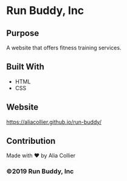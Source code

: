 # Run Buddy, Inc

## Purpose

A website that offers fitness training services.

## Built With

* HTML
* CSS

## Website

https://aliacollier.github.io/run-buddy/

## Contribution

Made with ❤️ by Alia Collier

### ©️2019 Run Buddy, Inc
